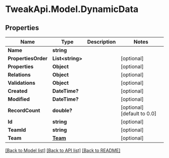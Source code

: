 # TweakApi.Model.DynamicData
## Properties

Name | Type | Description | Notes
------------ | ------------- | ------------- | -------------
**Name** | **string** |  | 
**PropertiesOrder** | **List&lt;string&gt;** |  | [optional] 
**Properties** | **Object** |  | [optional] 
**Relations** | **Object** |  | [optional] 
**Validations** | **Object** |  | [optional] 
**Created** | **DateTime?** |  | [optional] 
**Modified** | **DateTime?** |  | [optional] 
**RecordCount** | **double?** |  | [optional] [default to 0.0]
**Id** | **string** |  | [optional] 
**TeamId** | **string** |  | [optional] 
**Team** | [**Team**](Team.md) |  | [optional] 

[[Back to Model list]](../README.md#documentation-for-models) [[Back to API list]](../README.md#documentation-for-api-endpoints) [[Back to README]](../README.md)

